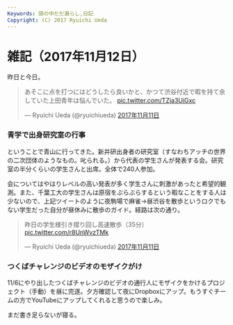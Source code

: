 ```yaml
---
Keywords: 頭の中だだ漏らし,日記
Copyright: (C) 2017 Ryuichi Ueda
---
```


# 雑記（2017年11月12日）

昨日と今日。

<blockquote class="twitter-tweet" data-lang="ja"><p lang="ja" dir="ltr">あそこに点を打つにはどうしたら良いかと、かつて渋谷付近で暇を持て余していた上田青年は悩んでいた。 <a href="https://t.co/TZja3UiGxc">pic.twitter.com/TZja3UiGxc</a></p>&mdash; Ryuichi Ueda (@ryuichiueda) <a href="https://twitter.com/ryuichiueda/status/929146551867285504?ref_src=twsrc%5Etfw">2017年11月11日</a></blockquote>
<script async src="https://platform.twitter.com/widgets.js" charset="utf-8"></script>


### 青学で出身研究室の行事

ということで青山に行ってきた。新井研出身者の研究室（すなわちアッチの世界の二次団体のようなもの。叱られる。）から代表の学生さんが発表する会。研究室の半分くらいの学生さんと出席。全体で240人参加。

会についてはやはりレベルの高い発表が多く学生さんに刺激があったと希望的観測。また、千葉工大の学生さんは原宿をぶらぶらするという暇なことをする人は少ないので、上記ツイートのように夜駒場で麻雀→昼渋谷を散歩というロクでもない学生だった自分が昼休みに散歩のガイド。経路は次の通り。

<blockquote class="twitter-tweet" data-lang="ja"><p lang="ja" dir="ltr">昨日の学生様引き摺り回し高速散歩（35分） <a href="https://t.co/r8UnWvzTMk">pic.twitter.com/r8UnWvzTMk</a></p>&mdash; Ryuichi Ueda (@ryuichiueda) <a href="https://twitter.com/ryuichiueda/status/929487894170845184?ref_src=twsrc%5Etfw">2017年11月11日</a></blockquote>
<script async src="https://platform.twitter.com/widgets.js" charset="utf-8"></script>


### つくばチャレンジのビデオのモザイクがけ

11/6にやり出したつくばチャレンジのビデオの通行人にモザイクをかけるプロジェクト（手動）を昼に完遂。夕方確認して夜にDropboxにアップ。もうすぐチームの方でYouTubeにアップしてくれると思うので楽しみ。


まだ書き足らないが寝る。
